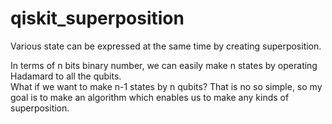 # qiskit_superposition
Various state can be expressed at the same time by creating superposition.

In terms of n bits binary number, we can easily make n states by operating Hadamard to all the qubits.  
What if we want to make n-1 states by n qubits?
That is no so simple, so my goal is to make an algorithm which enables us to make any kinds of superposition.
